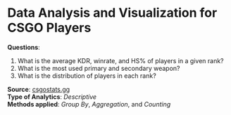 # Data Analysis and Visualization for CSGO Players
**Questions**: 
1. What is the average KDR, winrate, and HS% of players in a given rank? 
2. What is the most used primary and secondary weapon?
3. What is the distribution of players in each rank?

**Source**: [csgostats.gg](https://csgostats.gg)  
**Type of Analytics**: *Descriptive*  
**Methods applied**: *Group By*, *Aggregation*, and *Counting*   
